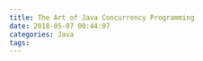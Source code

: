 ```yaml
---
title: The Art of Java Concurrency Programming
date: 2018-05-07 00:44:07
categories: Java
tags:
---
```




